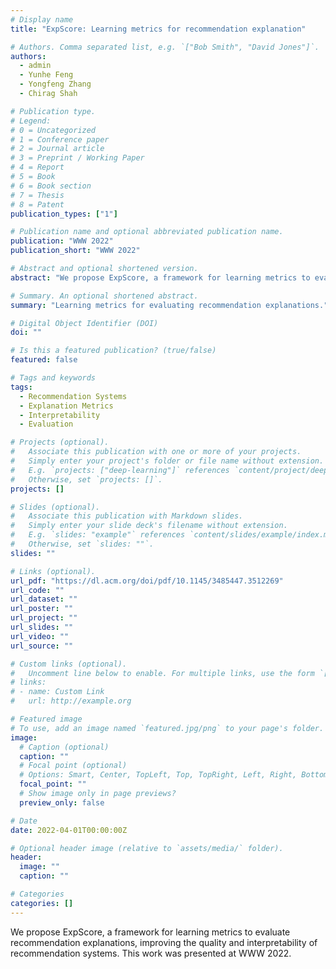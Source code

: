 ```yaml
---
# Display name
title: "ExpScore: Learning metrics for recommendation explanation"

# Authors. Comma separated list, e.g. `["Bob Smith", "David Jones"]`.
authors:
  - admin
  - Yunhe Feng
  - Yongfeng Zhang
  - Chirag Shah

# Publication type.
# Legend:
# 0 = Uncategorized
# 1 = Conference paper
# 2 = Journal article
# 3 = Preprint / Working Paper
# 4 = Report
# 5 = Book
# 6 = Book section
# 7 = Thesis
# 8 = Patent
publication_types: ["1"]

# Publication name and optional abbreviated publication name.
publication: "WWW 2022"
publication_short: "WWW 2022"

# Abstract and optional shortened version.
abstract: "We propose ExpScore, a framework for learning metrics to evaluate recommendation explanations, improving the quality and interpretability of recommendation systems."

# Summary. An optional shortened abstract.
summary: "Learning metrics for evaluating recommendation explanations."

# Digital Object Identifier (DOI)
doi: ""

# Is this a featured publication? (true/false)
featured: false

# Tags and keywords
tags:
  - Recommendation Systems
  - Explanation Metrics
  - Interpretability
  - Evaluation

# Projects (optional).
#   Associate this publication with one or more of your projects.
#   Simply enter your project's folder or file name without extension.
#   E.g. `projects: ["deep-learning"]` references `content/project/deep-learning/index.md`.
#   Otherwise, set `projects: []`.
projects: []

# Slides (optional).
#   Associate this publication with Markdown slides.
#   Simply enter your slide deck's filename without extension.
#   E.g. `slides: "example"` references `content/slides/example/index.md`.
#   Otherwise, set `slides: ""`.
slides: ""

# Links (optional).
url_pdf: "https://dl.acm.org/doi/pdf/10.1145/3485447.3512269"
url_code: ""
url_dataset: ""
url_poster: ""
url_project: ""
url_slides: ""
url_video: ""
url_source: ""

# Custom links (optional).
#   Uncomment line below to enable. For multiple links, use the form `[{...}, {...}, {...}]`.
# links:
# - name: Custom Link
#   url: http://example.org

# Featured image
# To use, add an image named `featured.jpg/png` to your page's folder.
image:
  # Caption (optional)
  caption: ""
  # Focal point (optional)
  # Options: Smart, Center, TopLeft, Top, TopRight, Left, Right, BottomLeft, Bottom, BottomRight
  focal_point: ""
  # Show image only in page previews?
  preview_only: false

# Date
date: 2022-04-01T00:00:00Z

# Optional header image (relative to `assets/media/` folder).
header:
  image: ""
  caption: ""

# Categories
categories: []
---
```


We propose ExpScore, a framework for learning metrics to evaluate recommendation explanations, improving the quality and interpretability of recommendation systems. This work was presented at WWW 2022.
